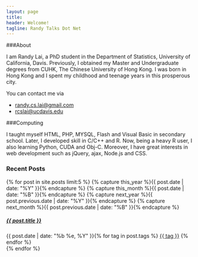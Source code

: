 ```yaml
---
layout: page
title:
header: Welcome!
tagline: Randy Talks Dot Net
---
```


###About

I am Randy Lai, a PhD student in the Department of Statistics, University of California, Davis. Previously, I obtained my Master and Undergraduate degrees from CUHK, The Chinese University of Hong Kong. I was born in Hong Kong and I spent my childhood and teenage years in this prosperous city.

You can contact me via

- [randy.cs.lai@gmail.com](mailto:randy.cs.lai@gmail.com)
- [rcslai@ucdavis.edu](mailto:rcslai@ucdavis.edu)

###Computing

I taught myself HTML, PHP, MYSQL, Flash and Visual Basic in secondary school.  Later, I developed skill in C/C++ and R. Now, being a heavy R user, I also learning Python, CUDA and Obj-C. Moreover, I have great interests in web development such as jQuery, ajax, Node.js and CSS.


### Recent Posts

<div class="list-group">
  {% for post in site.posts limit:5  %}
    {% capture this_year %}{{ post.date | date: "%Y" }}{% endcapture %}
    {% capture this_month %}{{ post.date | date: "%B" }}{% endcapture %}
    {% capture next_year %}{{ post.previous.date | date: "%Y" }}{% endcapture %}
    {% capture next_month %}{{ post.previous.date | date: "%B" }}{% endcapture %}
    <!-- <li class="list-group-item"><span>{{ post.date | date: "%b %e, %Y" }}</span>  <a href="{{ post.url }}">{{ post.title }}</a></li> -->
    <div class="list-group-item">
        <h5 class="list-group-item-heading"><a href="{{ post.url }}">{{ post.title }}</a></h5>
        {{ post.date | date: "%b %e, %Y" }}{% for tag in post.tags %}
        <a class="btn btn-default btn-xs" href="{{ site.tags_path }}#{{ tag }}-ref">{{ tag }}</a>
        {% endfor %}
    </div>  
  {% endfor %}
</div>